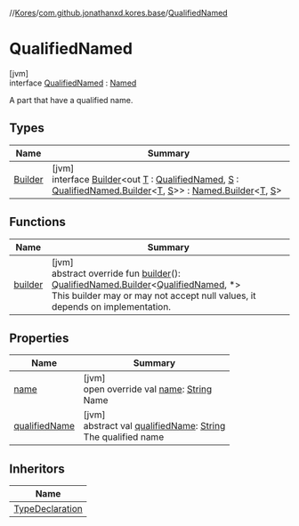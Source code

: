 //[Kores](../../../index.md)/[com.github.jonathanxd.kores.base](../index.md)/[QualifiedNamed](index.md)

# QualifiedNamed

[jvm]\
interface [QualifiedNamed](index.md) : [Named](../-named/index.md)

A part that have a qualified name.

## Types

| Name | Summary |
|---|---|
| [Builder](-builder/index.md) | [jvm]<br>interface [Builder](-builder/index.md)<out [T](-builder/index.md) : [QualifiedNamed](index.md), [S](-builder/index.md) : [QualifiedNamed.Builder](-builder/index.md)<[T](-builder/index.md), [S](-builder/index.md)>> : [Named.Builder](../-named/-builder/index.md)<[T](-builder/index.md), [S](-builder/index.md)> |

## Functions

| Name | Summary |
|---|---|
| [builder](builder.md) | [jvm]<br>abstract override fun [builder](builder.md)(): [QualifiedNamed.Builder](-builder/index.md)<[QualifiedNamed](index.md), *><br>This builder may or may not accept null values, it depends on implementation. |

## Properties

| Name | Summary |
|---|---|
| [name](name.md) | [jvm]<br>open override val [name](name.md): [String](https://kotlinlang.org/api/latest/jvm/stdlib/kotlin/-string/index.html)<br>Name |
| [qualifiedName](qualified-name.md) | [jvm]<br>abstract val [qualifiedName](qualified-name.md): [String](https://kotlinlang.org/api/latest/jvm/stdlib/kotlin/-string/index.html)<br>The qualified name |

## Inheritors

| Name |
|---|
| [TypeDeclaration](../-type-declaration/index.md) |

